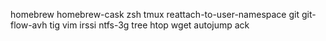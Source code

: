 homebrew
homebrew-cask
zsh
tmux
reattach-to-user-namespace
git
git-flow-avh
tig
vim
irssi
ntfs-3g
tree
htop
wget
autojump
ack

